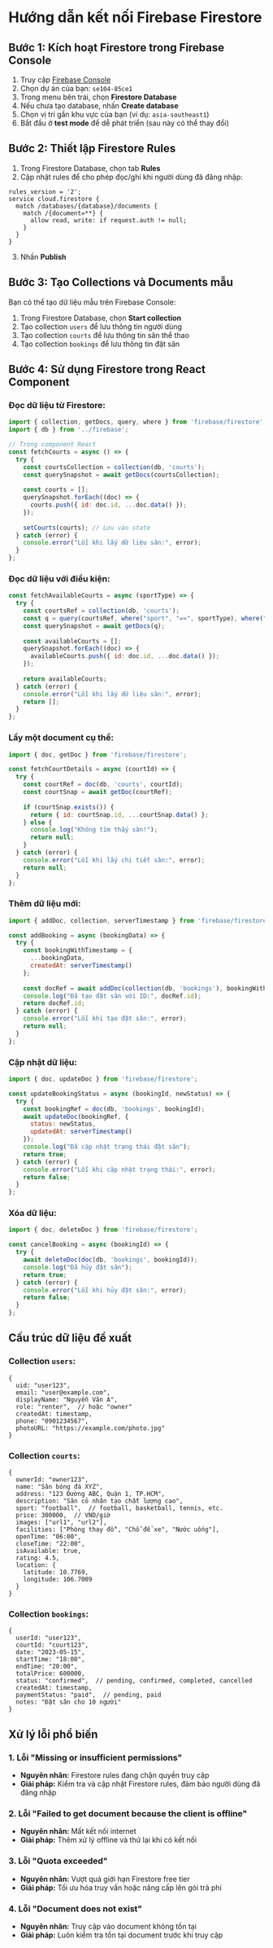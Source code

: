 # Hướng dẫn kết nối Firebase Firestore

## Bước 1: Kích hoạt Firestore trong Firebase Console

1. Truy cập [Firebase Console](https://console.firebase.google.com/)
2. Chọn dự án của bạn: `se104-85ce1`
3. Trong menu bên trái, chọn **Firestore Database**
4. Nếu chưa tạo database, nhấn **Create database**
5. Chọn vị trí gần khu vực của bạn (ví dụ: `asia-southeast1`)
6. Bắt đầu ở **test mode** để dễ phát triển (sau này có thể thay đổi)

## Bước 2: Thiết lập Firestore Rules

1. Trong Firestore Database, chọn tab **Rules**
2. Cập nhật rules để cho phép đọc/ghi khi người dùng đã đăng nhập:

```
rules_version = '2';
service cloud.firestore {
  match /databases/{database}/documents {
    match /{document=**} {
      allow read, write: if request.auth != null;
    }
  }
}
```

3. Nhấn **Publish**

## Bước 3: Tạo Collections và Documents mẫu

Bạn có thể tạo dữ liệu mẫu trên Firebase Console:

1. Trong Firestore Database, chọn **Start collection**
2. Tạo collection `users` để lưu thông tin người dùng
3. Tạo collection `courts` để lưu thông tin sân thể thao
4. Tạo collection `bookings` để lưu thông tin đặt sân

## Bước 4: Sử dụng Firestore trong React Component

### Đọc dữ liệu từ Firestore:

```jsx
import { collection, getDocs, query, where } from 'firebase/firestore';
import { db } from '../firebase';

// Trong component React
const fetchCourts = async () => {
  try {
    const courtsCollection = collection(db, 'courts');
    const querySnapshot = await getDocs(courtsCollection);
    
    const courts = [];
    querySnapshot.forEach((doc) => {
      courts.push({ id: doc.id, ...doc.data() });
    });
    
    setCourts(courts); // Lưu vào state
  } catch (error) {
    console.error("Lỗi khi lấy dữ liệu sân:", error);
  }
};
```

### Đọc dữ liệu với điều kiện:

```jsx
const fetchAvailableCourts = async (sportType) => {
  try {
    const courtsRef = collection(db, 'courts');
    const q = query(courtsRef, where("sport", "==", sportType), where("isAvailable", "==", true));
    const querySnapshot = await getDocs(q);
    
    const availableCourts = [];
    querySnapshot.forEach((doc) => {
      availableCourts.push({ id: doc.id, ...doc.data() });
    });
    
    return availableCourts;
  } catch (error) {
    console.error("Lỗi khi lấy dữ liệu sân:", error);
    return [];
  }
};
```

### Lấy một document cụ thể:

```jsx
import { doc, getDoc } from 'firebase/firestore';

const fetchCourtDetails = async (courtId) => {
  try {
    const courtRef = doc(db, 'courts', courtId);
    const courtSnap = await getDoc(courtRef);
    
    if (courtSnap.exists()) {
      return { id: courtSnap.id, ...courtSnap.data() };
    } else {
      console.log("Không tìm thấy sân!");
      return null;
    }
  } catch (error) {
    console.error("Lỗi khi lấy chi tiết sân:", error);
    return null;
  }
};
```

### Thêm dữ liệu mới:

```jsx
import { addDoc, collection, serverTimestamp } from 'firebase/firestore';

const addBooking = async (bookingData) => {
  try {
    const bookingWithTimestamp = {
      ...bookingData,
      createdAt: serverTimestamp()
    };
    
    const docRef = await addDoc(collection(db, 'bookings'), bookingWithTimestamp);
    console.log("Đã tạo đặt sân với ID:", docRef.id);
    return docRef.id;
  } catch (error) {
    console.error("Lỗi khi tạo đặt sân:", error);
    return null;
  }
};
```

### Cập nhật dữ liệu:

```jsx
import { doc, updateDoc } from 'firebase/firestore';

const updateBookingStatus = async (bookingId, newStatus) => {
  try {
    const bookingRef = doc(db, 'bookings', bookingId);
    await updateDoc(bookingRef, {
      status: newStatus,
      updatedAt: serverTimestamp()
    });
    console.log("Đã cập nhật trạng thái đặt sân");
    return true;
  } catch (error) {
    console.error("Lỗi khi cập nhật trạng thái:", error);
    return false;
  }
};
```

### Xóa dữ liệu:

```jsx
import { doc, deleteDoc } from 'firebase/firestore';

const cancelBooking = async (bookingId) => {
  try {
    await deleteDoc(doc(db, 'bookings', bookingId));
    console.log("Đã hủy đặt sân");
    return true;
  } catch (error) {
    console.error("Lỗi khi hủy đặt sân:", error);
    return false;
  }
};
```

## Cấu trúc dữ liệu đề xuất

### Collection `users`:
```
{
  uid: "user123",
  email: "user@example.com",
  displayName: "Nguyễn Văn A",
  role: "renter",  // hoặc "owner"
  createdAt: timestamp,
  phone: "0901234567",
  photoURL: "https://example.com/photo.jpg"
}
```

### Collection `courts`:
```
{
  ownerId: "owner123",
  name: "Sân bóng đá XYZ",
  address: "123 Đường ABC, Quận 1, TP.HCM",
  description: "Sân cỏ nhân tạo chất lượng cao",
  sport: "football",  // football, basketball, tennis, etc.
  price: 300000,  // VND/giờ
  images: ["url1", "url2"],
  facilities: ["Phòng thay đồ", "Chỗ để xe", "Nước uống"],
  openTime: "06:00",
  closeTime: "22:00",
  isAvailable: true,
  rating: 4.5,
  location: {
    latitude: 10.7769,
    longitude: 106.7009
  }
}
```

### Collection `bookings`:
```
{
  userId: "user123",
  courtId: "court123",
  date: "2023-05-15",
  startTime: "18:00",
  endTime: "20:00",
  totalPrice: 600000,
  status: "confirmed",  // pending, confirmed, completed, cancelled
  createdAt: timestamp,
  paymentStatus: "paid",  // pending, paid
  notes: "Đặt sân cho 10 người"
}
```

## Xử lý lỗi phổ biến

### 1. Lỗi "Missing or insufficient permissions"
- **Nguyên nhân:** Firestore rules đang chặn quyền truy cập
- **Giải pháp:** Kiểm tra và cập nhật Firestore rules, đảm bảo người dùng đã đăng nhập

### 2. Lỗi "Failed to get document because the client is offline"
- **Nguyên nhân:** Mất kết nối internet
- **Giải pháp:** Thêm xử lý offline và thử lại khi có kết nối

### 3. Lỗi "Quota exceeded"
- **Nguyên nhân:** Vượt quá giới hạn Firestore free tier
- **Giải pháp:** Tối ưu hóa truy vấn hoặc nâng cấp lên gói trả phí

### 4. Lỗi "Document does not exist"
- **Nguyên nhân:** Truy cập vào document không tồn tại
- **Giải pháp:** Luôn kiểm tra tồn tại document trước khi truy cập 